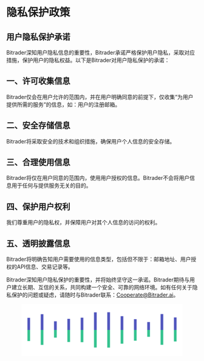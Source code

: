 # 隐私保护政策



## 用户隐私保护承诺

Bitrader深知用户隐私信息的重要性，Bitrader承诺严格保护用户隐私，采取对应措施，保护用户的隐私权益。以下是Bitrader对用户隐私保护的承诺：

## 一、许可收集信息

Bitrader仅会在用户允许的范围内，并在用户明确同意的前提下，仅收集“为用户提供所需的服务”的信息，如：用户的注册邮箱。

## 二、安全存储信息

Bitrader将采取安全的技术和组织措施，确保用户个人信息的安全存储。

## 三、合理使用信息

Bitrader将仅在用户同意的范围内，使用用户授权的信息。Bitrader不会将用户信息用于任何与提供服务无关的目的。

## 四、保护用户权利

我们尊重用户的隐私权，并保障用户对其个人信息的访问的权利。

## 五、透明披露信息

Bitrader将明确告知用户需要使用的信息类型，包括但不限于：邮箱地址、用户授权的API信息、交易记录等。

Bitrader深知用户隐私保护的重要性，并将始终坚守这一承诺。Bitrader期待与用户建立长期、互信的关系，共同构建一个安全、可靠的网络环境。如有任何关于隐私保护的问题或疑虑，请随时与Bitrader联系：Cooperate@Bitrader.ai。

<figure><img src="../.gitbook/assets/Pagination (1).png" alt=""><figcaption></figcaption></figure>
